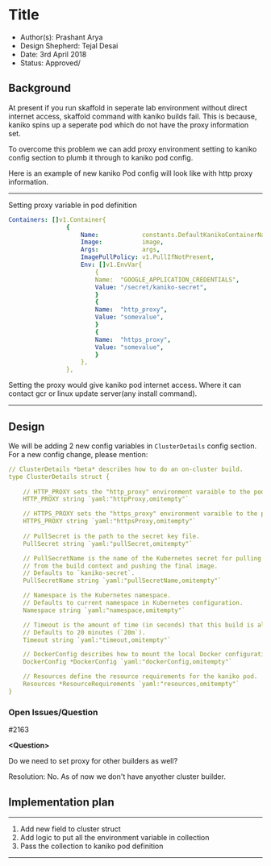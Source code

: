 # Title

* Author(s): Prashant Arya
* Design Shepherd: Tejal Desai
* Date: 3rd April 2018
* Status:  Approved/

## Background

At present if you run skaffold in seperate lab environment without direct internet access, skaffold command with kaniko builds fail. This is because, kaniko spins up a seperate pod which do not have the proxy information set. 

To overcome this problem we can add proxy environment setting to kaniko config section to plumb it through to kaniko pod config.
 
Here is an example of new kaniko Pod config will look like with http proxy information.

___
Setting proxy variable in pod definition 
```yaml
Containers: []v1.Container{
                {
                    Name:            constants.DefaultKanikoContainerName,
                    Image:           image,
                    Args:            args,
                    ImagePullPolicy: v1.PullIfNotPresent,
                    Env: []v1.EnvVar{
                        {
                        Name:  "GOOGLE_APPLICATION_CREDENTIALS",
                        Value: "/secret/kaniko-secret",
                        }
                        {
                        Name:  "http_proxy",
                        Value: "somevalue",
                        }
                        {
                        Name:  "https_proxy",
                        Value: "somevalue",
                        }
                    },
                },
```
Setting the proxy would give kaniko pod internet access. Where it can contact gcr or linux update server(any install command).
___

## Design
We will be adding 2 new config variables in `ClusterDetails` config section.
For a new config change, please mention:

  
```yaml
// ClusterDetails *beta* describes how to do an on-cluster build.
type ClusterDetails struct {
    
    // HTTP_PROXY sets the "http_proxy" environment varaible to the pod running cluster build.      
    HTTP_PROXY string `yaml:"httpProxy,omitempty"`

    // HTTPS_PROXY sets the "https_proxy" environment varaible to the pod running cluster build. 
    HTTPS_PROXY string `yaml:"httpsProxy,omitempty"`
    
    // PullSecret is the path to the secret key file.
    PullSecret string `yaml:"pullSecret,omitempty"`

    // PullSecretName is the name of the Kubernetes secret for pulling the files
    // from the build context and pushing the final image.
    // Defaults to `kaniko-secret`.
    PullSecretName string `yaml:"pullSecretName,omitempty"`

    // Namespace is the Kubernetes namespace.
    // Defaults to current namespace in Kubernetes configuration.
    Namespace string `yaml:"namespace,omitempty"`

    // Timeout is the amount of time (in seconds) that this build is allowed to run.
    // Defaults to 20 minutes (`20m`).
    Timeout string `yaml:"timeout,omitempty"`

    // DockerConfig describes how to mount the local Docker configuration into a pod.
    DockerConfig *DockerConfig `yaml:"dockerConfig,omitempty"`

    // Resources define the resource requirements for the kaniko pod.
    Resources *ResourceRequirements `yaml:"resources,omitempty"`
}

```

### Open Issues/Question
#2163


**\<Question\>**

Do we need to set proxy for other builders as well?

Resolution: No. As of now we don't have anyother cluster builder.

## Implementation plan
___

1. Add new field to cluster struct
2. Add logic to put all the environment variable in collection
3. Pass the collection to kaniko pod definition 
___
